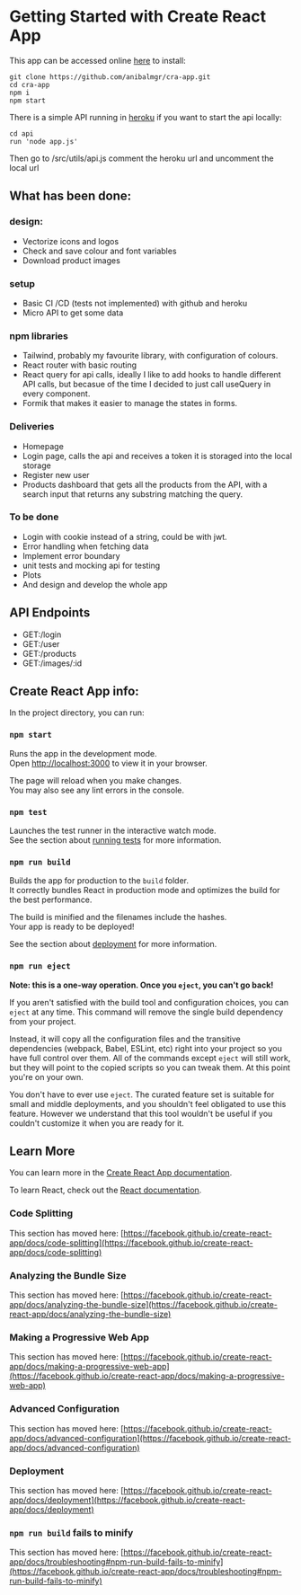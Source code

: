 # Getting Started with Create React App

This app can be accessed online [here](https://heroku-ascend.herokuapp.com)
to install:

    git clone https://github.com/anibalmgr/cra-app.git
    cd cra-app
    npm i
    npm start

There is a simple API running in [heroku](https://server-d-task.herokuapp.com/) if you want to start the api locally:

    cd api
    run 'node app.js'
    
Then go to /src/utils/api.js comment the heroku url and uncomment the local url

## What has been done:
### design:
- Vectorize icons and logos
- Check and save colour and font variables
- Download product images

### setup
- Basic CI /CD (tests not implemented) with github and heroku
- Micro API to get some data

### npm libraries
- Tailwind, probably my favourite library, with configuration of colours.
- React router with basic routing
- React query for api calls, ideally I like to add hooks to handle different API calls, but becasue of the time I decided to just call useQuery in every component.
- Formik that makes it easier to manage the states in forms.

### Deliveries
- Homepage
- Login page, calls the api and receives a token it is storaged into the local storage
- Register new user
- Products dashboard that gets all the products from the API, with a search input that returns any substring matching the query.

### To be done
- Login with cookie instead of a string, could be with jwt.
- Error handling when fetching data
- Implement error boundary
- unit tests and mocking api for testing
- Plots
- And design and develop the whole app


## API Endpoints

- GET:/login
- GET:/user
- GET:/products
- GET:/images/:id


## Create React App info:

In the project directory, you can run:

### `npm start`

Runs the app in the development mode.\
Open [http://localhost:3000](http://localhost:3000) to view it in your browser.

The page will reload when you make changes.\
You may also see any lint errors in the console.

### `npm test`

Launches the test runner in the interactive watch mode.\
See the section about [running tests](https://facebook.github.io/create-react-app/docs/running-tests) for more information.

### `npm run build`

Builds the app for production to the `build` folder.\
It correctly bundles React in production mode and optimizes the build for the best performance.

The build is minified and the filenames include the hashes.\
Your app is ready to be deployed!

See the section about [deployment](https://facebook.github.io/create-react-app/docs/deployment) for more information.

### `npm run eject`

**Note: this is a one-way operation. Once you `eject`, you can't go back!**

If you aren't satisfied with the build tool and configuration choices, you can `eject` at any time. This command will remove the single build dependency from your project.

Instead, it will copy all the configuration files and the transitive dependencies (webpack, Babel, ESLint, etc) right into your project so you have full control over them. All of the commands except `eject` will still work, but they will point to the copied scripts so you can tweak them. At this point you're on your own.

You don't have to ever use `eject`. The curated feature set is suitable for small and middle deployments, and you shouldn't feel obligated to use this feature. However we understand that this tool wouldn't be useful if you couldn't customize it when you are ready for it.

## Learn More

You can learn more in the [Create React App documentation](https://facebook.github.io/create-react-app/docs/getting-started).

To learn React, check out the [React documentation](https://reactjs.org/).

### Code Splitting

This section has moved here: [https://facebook.github.io/create-react-app/docs/code-splitting](https://facebook.github.io/create-react-app/docs/code-splitting)

### Analyzing the Bundle Size

This section has moved here: [https://facebook.github.io/create-react-app/docs/analyzing-the-bundle-size](https://facebook.github.io/create-react-app/docs/analyzing-the-bundle-size)

### Making a Progressive Web App

This section has moved here: [https://facebook.github.io/create-react-app/docs/making-a-progressive-web-app](https://facebook.github.io/create-react-app/docs/making-a-progressive-web-app)

### Advanced Configuration

This section has moved here: [https://facebook.github.io/create-react-app/docs/advanced-configuration](https://facebook.github.io/create-react-app/docs/advanced-configuration)

### Deployment

This section has moved here: [https://facebook.github.io/create-react-app/docs/deployment](https://facebook.github.io/create-react-app/docs/deployment)

### `npm run build` fails to minify

This section has moved here: [https://facebook.github.io/create-react-app/docs/troubleshooting#npm-run-build-fails-to-minify](https://facebook.github.io/create-react-app/docs/troubleshooting#npm-run-build-fails-to-minify)
